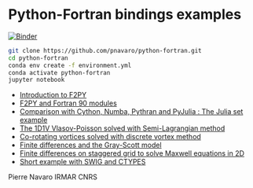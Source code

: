 # Python-Fortran bindings examples

[![Binder](https://mybinder.org/badge_logo.svg)](https://mybinder.org/v2/gh/pnavaro/python-fortran/master)

```bash
git clone https://github.com/pnavaro/python-fortran.git
cd python-fortran
conda env create -f environment.yml
conda activate python-fortran
jupyter notebook
```
- [Introduction to F2PY](https://pnavaro.github.io/python-fortran/01.f2py.html)
- [F2PY and Fortran 90 modules](https://pnavaro.github.io/python-fortran/02.f2py.html)
- [Comparison with Cython, Numba, Pythran and PyJulia : The Julia set example](https://pnavaro.github.io/python-fortran/03.julia-set.html)
- [The 1D1V Vlasov-Poisson solved with Semi-Lagrangian method](https://pnavaro.github.io/python-fortran/04.vlasov-poisson.html)
- [Co-rotating vortices solved with discrete vortex method](https://pnavaro.github.io/python-fortran/05.co-rotating-vortex.html)
- [Finite differences and the Gray-Scott model](https://pnavaro.github.io/python-fortran/06.gray-scott-model.html)
- [Finite differences on staggered grid to solve Maxwell equations in 2D](https://pnavaro.github.io/python-fortran/07.maxwell-fdtd-2d.html)
- [Short example with SWIG and CTYPES](https://pnavaro.github.io/python-fortran/08.swig.html)

Pierre Navaro IRMAR CNRS
